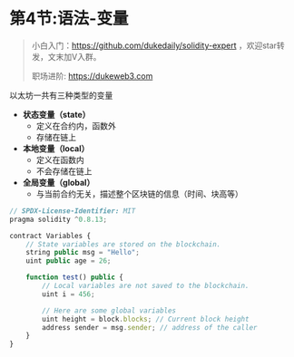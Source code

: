 # 第4节:语法-变量

> 小白入门：https://github.com/dukedaily/solidity-expert ，欢迎star转发，文末加V入群。
>
> 职场进阶: https://dukeweb3.com

以太坊一共有三种类型的变量

- **状态变量（state）**
  - 定义在合约内，函数外
  - 存储在链上
- **本地变量（local）**
  - 定义在函数内
  - 不会存储在链上
- **全局变量（global）**
  - 与当前合约无关，描述整个区块链的信息（时间、块高等）

```js
// SPDX-License-Identifier: MIT
pragma solidity ^0.8.13;

contract Variables {
    // State variables are stored on the blockchain.
    string public msg = "Hello";
    uint public age = 26;

    function test() public {
        // Local variables are not saved to the blockchain.
        uint i = 456;

        // Here are some global variables
        uint height = block.blocks; // Current block height
        address sender = msg.sender; // address of the caller
    }
}
```

